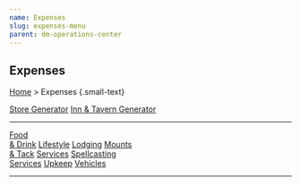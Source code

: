```yaml
---
name: Expenses
slug: expenses-menu
parent: dm-operations-center
---
```

## Expenses
[Home](dm-operations-center) > Expenses {.small-text}

<div class="menu-container">
    <a href="store-generator">Store Generator</a>
    <a href="inn-and-tavern-generator">Inn & Tavern Generator</a>
</div>
<hr/>
<div class="menu-container">
    <a href="food-and-drink">Food<br/> & Drink</a>
    <a href="lifestyle">Lifestyle</a>
    <a href="lodging">Lodging</a>
    <a href="mounts-and-tack">Mounts<br/> & Tack</a>
    <a href="services">Services</a>
    <a href="spellcasting-services">Spellcasting<br/> Services</a>
    <a href="upkeep">Upkeep</a>
    <a href="vehicles">Vehicles</a>
</div>
<hr/>